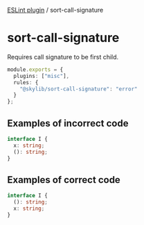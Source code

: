 [ESLint plugin](https://ilyub.github.io/eslint-plugin/) / sort-call-signature

# sort-call-signature

Requires call signature to be first child.

```ts
module.exports = {
  plugins: ["misc"],
  rules: {
    "@skylib/sort-call-signature": "error"
  }
};
```

## Examples of incorrect code

```ts
interface I {
  x: string;
  (): string;
}
```

## Examples of correct code

```ts
interface I {
  (): string;
  x: string;
}
```